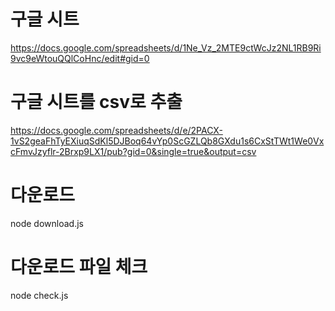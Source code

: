 # 구글 시트

https://docs.google.com/spreadsheets/d/1Ne_Vz_2MTE9ctWcJz2NL1RB9Ri9vc9eWtouQQlCoHnc/edit#gid=0

# 구글 시트를 csv로 추출

https://docs.google.com/spreadsheets/d/e/2PACX-1vS2geaFhTyEXiuqSdKl5DJBoq64vYp0ScGZLQb8GXdu1s6CxStTWt1We0VxcFmvJzyflr-2Brxp9LX1/pub?gid=0&single=true&output=csv

# 다운로드

node download.js

# 다운로드 파일 체크

node check.js
